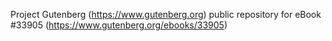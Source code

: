 Project Gutenberg (https://www.gutenberg.org) public repository for eBook #33905 (https://www.gutenberg.org/ebooks/33905)

